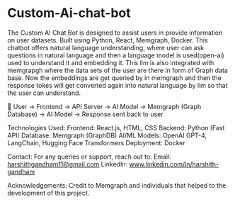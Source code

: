 # Custom-Ai-chat-bot
The Custom AI Chat Bot is designed to assist users in provide information on user datasets. Built using  Python, React, Memgraph, Docker. This chatbot offers natural language understanding, where user can ask questions in natural language and then a language model is used(open-ai) used to understand it and embedding it. This llm is also integrated with memgrapgh where the data sets of the user are there in form of Graph data base. Now the embeddings are get queried by in memgraph and then the response tokes will get converted again into natural language by llm so that the user can understand.

📍 User → Frontend → API Server → AI Model → Memgraph (Graph Database) → AI Model → Response sent back to user

Technologies Used:
Frontend: React.js, HTML, CSS
Backend: Python (Fast API)
Database: Memgraph (GraphDB)
AI/ML Models: OpenAI GPT-4, LangChain, Hugging Face Transformers
Deployment: Docker

Contact:
For any queries or support, reach out to:
Email: harshithgandham11@gmail.com
LinkedIn: www.linkedin.com/in/harshith-gandham

Acknowledgements:
Credit to Memgraph and individuals that helped to the development of this project.
